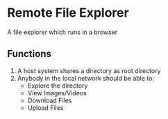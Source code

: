 # Remote File Explorer

A file explorer which runs in a browser

## Functions

1. A host system shares a directory as root directory
2. Anybody in the local network should be able to:
    * Explore the directory
    * View Images/Videos
    * Download Files
    * Upload Files
